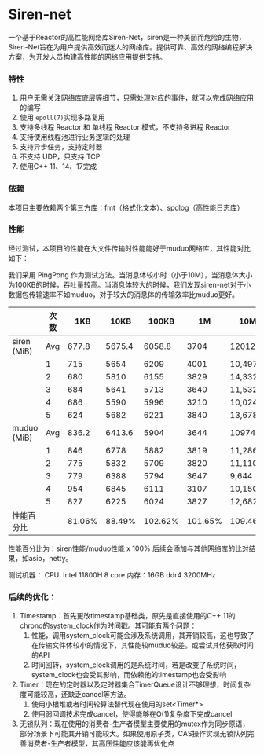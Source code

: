 # Siren-net

一个基于Reactor的高性能网络库Siren-Net，siren是一种美丽而危险的生物，Siren-Net旨在为用户提供高效而迷人的网络库。提供可靠、高效的网络编程解决方案，为开发人员构建高性能的网络应用提供支持。
### 特性
1. 用户无需关注网络库底层等细节，只需处理对应的事件，就可以完成网络应用的编写
2. 使用 `epoll(7)`实现多路复用
3. 支持多线程 Reactor 和 单线程 Reactor 模式，不支持多进程 Reactor
4. 支持使用线程池进行业务逻辑的处理
5. 支持异步任务，支持定时器
6. 不支持 UDP，只支持 TCP
7. 使用C++ 11、14、17完成

### 依赖
本项目主要依赖两个第三方库：fmt（格式化文本）、spdlog（高性能日志库）



### 性能

经过测试，本项目的性能在大文件传输时性能能好于muduo网络库，其性能对比如下：

我们采用 PingPong 作为测试方法。当消息体较小时（小于10M），当消息体大小为100KB的时候，吞吐量较高。当消息体较大的时候，我们发现siren-net对于小数据包传输速率不如muduo，对于较大的消息体的传输效率比muduo更好。




|            | 次数  | 1KB    | 10KB   | 100KB   | 1M      | 10M     |
| ---------- | ---- | ------ | ------ | ------- | ------- | ------- |
| siren (MiB)| Avg | 677.8  | 5675.4 | 6058.8  | 3704    | 12012.6 |
|            | 1    | 715    | 5654   | 6209    | 4001    | 10,497  |
|            | 2    | 680    | 5810   | 6155    | 3829    | 14,332  |
|            | 3    | 684    | 5641   | 5713    | 3640    | 11,532  |
|            | 4    | 686    | 5590   | 5996    | 3210    | 10,024  |
|            | 5    | 624    | 5682   | 6221    | 3840    | 13,678  |
| muduo (MiB)| Avg | 836.2  | 6413.6 | 5904    | 3644    | 10974.4 |
|            | 1    | 846    | 6778   | 5882    | 3819    | 11,286  |
|            | 2    | 775    | 5832   | 5709    | 3820    | 11,110  |
|            | 3    | 779    | 6388   | 5794    | 3647    | 9,644   |
|            | 4    | 954    | 6845   | 6111    | 3107    | 10,150  |
|            | 5    | 827    | 6225   | 6024    | 3827    | 12,682  |
| 性能百分比  |      | 81.06% | 88.49% | 102.62% | 101.65% | 109.46% |

性能百分比为：siren性能/muduo性能 x 100%
后续会添加与其他网络库的比对结果，如asio，netty。

测试机器：
CPU: Intel 11800H 8 core
内存：16GB ddr4 3200MHz

### 后续的优化：

1. Timestamp：首先更改timestamp基础类，原先是直接使用的C++ 11的chrono的system_clock作为时间戳。其可能有两个问题：
   1. 性能，调用system_clock可能会涉及系统调用，其开销较高，这也导致了在传输文件体较小的情况下，其性能较muduo较差。或尝试其他获取时间的API
   2. 时间回转，system_clock调用的是系统时间，若是改变了系统时间，system_clock也会受其影响，而依赖他的timestamp也会受影响
2. Timer：现在的定时器以及定时器集合TimerQueue设计不够理想，时间复杂度可能较高，还缺乏cancel等方法。
   1. 使用小根堆或者时间轮算法替代现在使用的set<Timer*>
   2. 使用弱回调技术完成cancel，使得能够在O(1)复杂度下完成cancel
3. 无锁队列：现在使用的消费者-生产者模型主要使用的mutex作为同步原语，部分场景下可能其开销可能较大。如果使用原子类，CAS操作实现无锁队列完善消费者-生产者模型，其高压性能应该能再优化点











